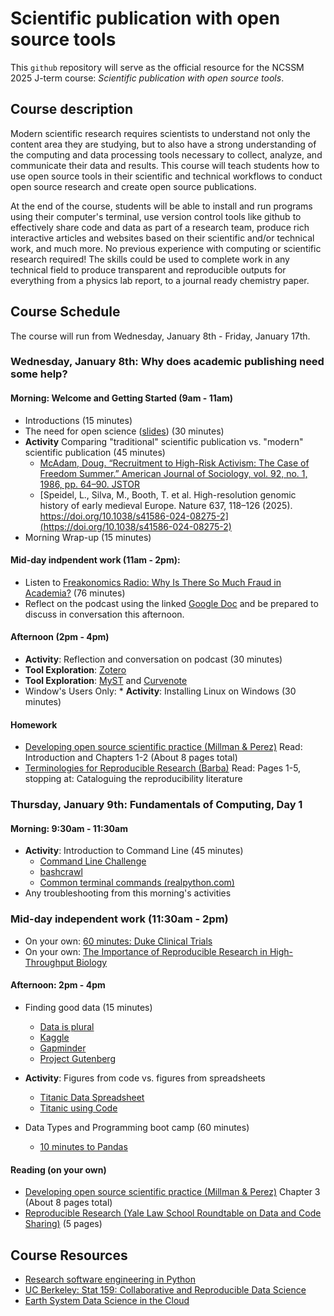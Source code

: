 #  Scientific publication with open source tools

This `github` repository will serve as the official resource for the NCSSM 2025 J-term course: *Scientific publication with open source tools*.

## Course description
Modern scientific research requires scientists to understand not only the content area they are studying, but to also have a strong understanding of the computing and data processing tools necessary to collect, analyze, and communicate their data and results. This course will teach students how to use open source tools in their scientific and technical workflows to conduct open source research and create open source publications.

At the end of the course, students will be able to install and run programs using their computer's terminal, use version control tools like github to effectively share code and data as part of a research team, produce rich interactive articles and websites based on their scientific and/or technical work, and much more. No previous experience with computing or scientific research required! The skills could be used to complete work in any technical field to produce transparent and reproducible outputs for everything from a physics lab report, to a journal ready chemistry paper. 

## Course Schedule
The course will run from Wednesday, January 8th - Friday, January 17th.

### Wednesday, January 8th: Why does academic publishing need some help?

#### Morning: Welcome and Getting Started (9am - 11am)
* Introductions (15 minutes)
* The need for open science ([slides](https://docs.google.com/presentation/d/1NzRybc7jhYV9KMoZM95LAieRbF_vXwBPM4LE_I2BVkA/edit?usp=sharing)) (30 minutes)
* **Activity** Comparing "traditional" scientific publication vs. "modern" scientific publication (45 minutes)
    * [ McAdam, Doug. “Recruitment to High-Risk Activism: The Case of Freedom Summer.” American Journal of Sociology, vol. 92, no. 1, 1986, pp. 64–90. JSTOR](https://www.jstor.org/stable/2779717)
    * [Speidel, L., Silva, M., Booth, T. et al. High-resolution genomic history of early medieval Europe. Nature 637, 118–126 (2025). https://doi.org/10.1038/s41586-024-08275-2](https://doi.org/10.1038/s41586-024-08275-2)
* Morning Wrap-up (15 minutes)

#### Mid-day indpendent work (11am - 2pm):
* Listen to [Freakonomics Radio: Why Is There So Much Fraud in Academia?](https://freakonomics.com/podcast/why-is-there-so-much-fraud-in-academia-update/) (76 minutes)
* Reflect on the podcast using the linked [Google Doc](https://docs.google.com/document/d/1hP5tdrW2RkEJGFLkyXaXCgG2uU5WEsh7kjQX7Fn8G8s/edit?usp=sharing) and be prepared to discuss in conversation this afternoon.

#### Afternoon (2pm - 4pm)
* **Activity**: Reflection and conversation on podcast (30 minutes)
* **Tool Exploration**: [Zotero](https://www.zotero.org/)
* **Tool Exploration**: [MyST](https://mystmd.org/) and [Curvenote](https://curvenote.com/)
* Window's Users Only: * **Activity**: Installing Linux on Windows (30 minutes)

#### Homework
* [Developing open source scientific practice (Millman & Perez)](https://berkeley-stat159-f17.github.io/stat159-f17/_static/ref/millman-perez.pdf) Read: Introduction and Chapters 1-2 (About 8 pages total)
* [Terminologies for Reproducible Research (Barba)](https://arxiv.org/pdf/1802.03311.pdf) Read: Pages 1-5, stopping at: Cataloguing the reproducibility literature

### Thursday, January 9th: Fundamentals of Computing, Day 1

#### Morning: 9:30am - 11:30am
* **Activity**: Introduction to Command Line (45 minutes)
    * [Command Line Challenge](https://cmdchallenge.com)
    * [bashcrawl](https://gitlab.com/slackermedia/bashcrawl)
    * [Common terminal commands (realpython.com)](https://realpython.com/terminal-commands/#learn-basic-terminal-commands)
* Any troubleshooting from this morning's activities

### Mid-day independent work (11:30am - 2pm)
* On your own: [60 minutes: Duke Clinical Trials](https://www.youtube.com/watch?v=W5sZTNPMQRM)
* On your own: [The Importance of Reproducible Research in High-Throughput Biology](https://www.youtube.com/watch?v=8QJfNS7XXwA)

#### Afternoon: 2pm - 4pm
* Finding good data (15 minutes)
    * [Data is plural](https://www.data-is-plural.com/)
    * [Kaggle](https://www.kaggle.com)
    * [Gapminder](https://www.gapminder.org/)
    * [Project Gutenberg](https://www.gutenberg.org/)

* **Activity**: Figures from code vs. figures from spreadsheets
    * [Titanic Data Spreadsheet](https://docs.google.com/spreadsheets/d/1J3nt0aicpsDYe1ABQHpWlLmsqHcg6ut76d2h_9PKtBg/edit?usp=sharing)
    * [Titanic using Code](https://github.com/taylorgibson/jterm2025/blob/main/titanic-with-code.ipynb)
  
* Data Types and Programming boot camp (60 minutes)
  *  [10 minutes to Pandas](https://pandas.pydata.org/docs/user_guide/10min.html#merge)

#### Reading (on your own)
* [Developing open source scientific practice (Millman & Perez)](https://berkeley-stat159-f17.github.io/stat159-f17/_static/ref/millman-perez.pdf) Chapter 3 (About 8 pages total)
* [Reproducible Research (Yale Law School Roundtable on Data and Code Sharing)](https://ieeexplore.ieee.org/stamp/stamp.jsp?tp=&arnumber=5562471) (5 pages)

## Course Resources
* [Research software engineering in Python](https://merely-useful.tech/py-rse/getting-started.html)
* [UC Berkeley: Stat 159: Collaborative and Reproducible Data Science](https://ucb-stat-159-s22.github.io/site/overview.html)
* [Earth System Data Science in the Cloud](http://ncics-earth-system-data-science-b4e01a0.s3-website-us-east-1.amazonaws.com/module_0/overview/)
